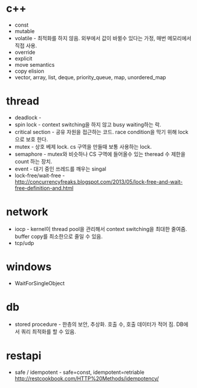 
# c++
- const
- mutable
- volatile - 최적화를 하지 않음. 외부에서 값이 바뀔수 있다는 가정, 매번 메모리에서 직접 사용.
- override
- explicit
- move semantics
- copy elision
- vector, array, list, deque, priority_queue, map, unordered_map

# thread
- deadlock - 
- spin lock - context switching을 하지 않고 busy waiting하는 락.
- critical section - 공유 자원을 접근하는 코드. race condition을 막기 위해 lock으로 보호 한다.
- mutex - 상호 베제 lock. cs 구역을 만들때 보통 사용하는 lock.
- semaphore - mutex와 비슷하나 CS 구역에 들어올수 있는 theread 수 제한을 count 하는 장치.
- event -  대기 중인 쓰레드를 깨우는 singal
- lock-free/wait-free - http://concurrencyfreaks.blogspot.com/2013/05/lock-free-and-wait-free-definition-and.html

# network
- iocp - kernel이 thread pool을 관리해서 context switching을 최대한 줄여줌. buffer copy를 최소한으로 줄일 수 있음.
- tcp/udp


# windows
- WaitForSingleObject

# db
- stored procedure -  한층의 보안, 추상화. 호출 수, 호출 데이터가 적어 짐. DB에서 쿼리 최적화를 할 수 있음.

# restapi
- safe / idempotent - safe=const, idempotent=retriable http://restcookbook.com/HTTP%20Methods/idempotency/
